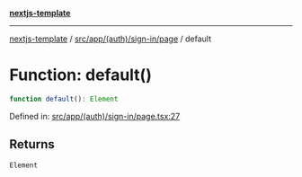 [**nextjs-template**](README.md)

---

[nextjs-template](README.md) / [src/app/(auth)/sign-in/page](<src.app.(auth).sign-in.page.md>) / default

# Function: default()

```ts
function default(): Element
```

Defined in: [src/app/(auth)/sign-in/page.tsx:27](<https://github.com/mariolim96/Easy-Check-In/blob/e840a4393cceae48bed5204292fc61d73f9f5dbb/src/app/(auth)/sign-in/page.tsx#L27>)

## Returns

`Element`
